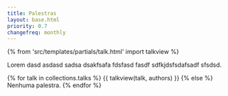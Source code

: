 ```yaml
---
title: Palestras
layout: base.html
priority: 0.7
changefreq: monthly
---
```


{% from 'src/templates/partials/talk.html' import talkview %}


Lorem dasd asdasd sadsa dsakfsafa fdsfasd fasdf sdfkjdsfsdafsadf sfsdsd.

{% for talk in collections.talks %}
  {{ talkview(talk, authors) }}
{% else %}
  Nenhuma palestra.
{% endfor %}
